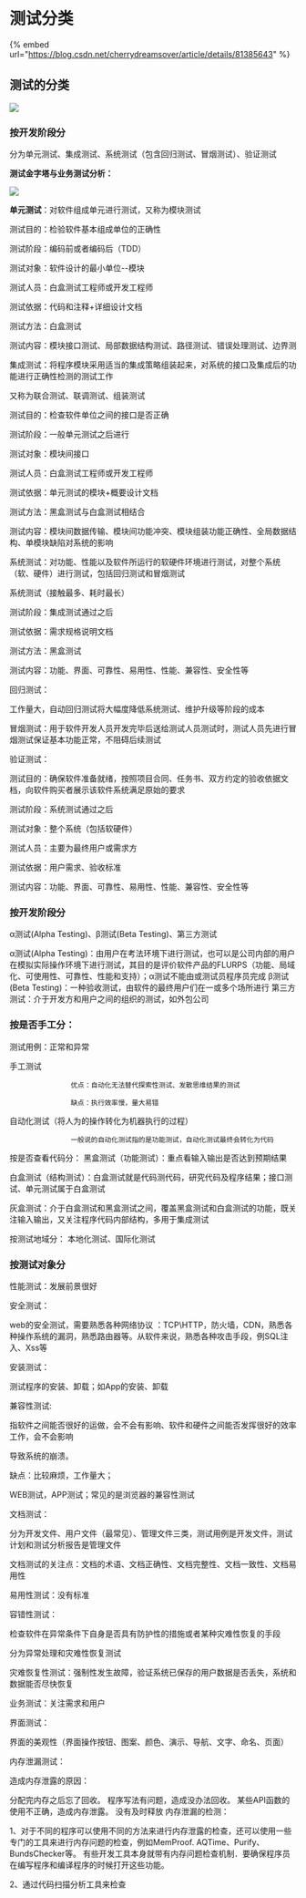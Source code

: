 # 测试分类

{% embed url="https://blog.csdn.net/cherrydreamsover/article/details/81385643" %}







## 测试的分类

![](../.gitbook/assets/image%20%289%29.png)

### 

### 按开发阶段分

分为单元测试、集成测试、系统测试（包含回归测试、冒烟测试）、验证测试

**测试金字塔与业务测试分析：**

![](../.gitbook/assets/image%20%282%29.png)

**单元测试**：对软件组成单元进行测试，又称为模块测试

测试目的：检验软件基本组成单位的正确性

测试阶段：编码前或者编码后（TDD）

测试对象：软件设计的最小单位--模块

测试人员：白盒测试工程师或开发工程师

测试依据：代码和注释+详细设计文档

测试方法：白盒测试

测试内容：模块接口测试、局部数据结构测试、路径测试、错误处理测试、边界测

集成测试：将程序模块采用适当的集成策略组装起来，对系统的接口及集成后的功能进行正确性检测的测试工作

又称为联合测试、联调测试、组装测试

测试目的：检查软件单位之间的接口是否正确

测试阶段：一般单元测试之后进行

测试对象：模块间接口

测试人员：白盒测试工程师或开发工程师

测试依据：单元测试的模块+概要设计文档

测试方法：黑盒测试与白盒测试相结合

测试内容：模块间数据传输、模块间功能冲突、模块组装功能正确性、全局数据结构、单模块缺陷对系统的影响

系统测试：对功能、性能以及软件所运行的软硬件环境进行测试，对整个系统（软、硬件）进行测试，包括回归测试和冒烟测试

系统测试（接触最多、耗时最长）

测试阶段：集成测试通过之后

测试依据：需求规格说明文档

测试方法：黑盒测试

测试内容：功能、界面、可靠性、易用性、性能、兼容性、安全性等

回归测试：

工作量大，自动回归测试将大幅度降低系统测试、维护升级等阶段的成本

冒烟测试：用于软件开发人员开发完毕后送给测试人员测试时，测试人员先进行冒烟测试保证基本功能正常，不阻碍后续测试

验证测试：

测试目的：确保软件准备就绪，按照项目合同、任务书、双方约定的验收依据文档，向软件购买者展示该软件系统满足原始的要求

测试阶段：系统测试通过之后

测试对象：整个系统（包括软硬件）

测试人员：主要为最终用户或需求方

测试依据：用户需求、验收标准

测试内容：功能、界面、可靠性、易用性、性能、兼容性、安全性等

### 按开发阶段分 

α测试\(Alpha Testing\)、β测试\(Beta Testing\)、第三方测试

α测试\(Alpha Testing\)：由用户在考法环境下进行测试，也可以是公司内部的用户在模拟实际操作环境下进行测试，其目的是评价软件产品的FLURPS（功能、局域化、可使用性、可靠性、性能和支持）；α测试不能由或测试员程序员完成 β测试\(Beta Testing\)：一种验收测试，由软件的最终用户们在一或多个场所进行 第三方测试：介于开发方和用户之间的组织的测试，如外包公司

### 按是否手工分： 

测试用例：正常和异常

手工测试

```text
               优点：自动化无法替代探索性测试、发散思维结果的测试

               缺点：执行效率慢，量大易错
```

自动化测试（将人为的操作转化为机器执行的过程）

```text
               一般说的自动化测试指的是功能测试，自动化测试最终会转化为代码
```

按是否查看代码分： 黑盒测试（功能测试）：重点看输入输出是否达到预期结果

白盒测试（结构测试）：白盒测试就是代码测代码，研究代码及程序结果；接口测试、单元测试属于白盒测试

灰盒测试：介于白盒测试和黑盒测试之间，覆盖黑盒测试和白盒测试的功能，既关注输入输出，又关注程序代码内部结构，多用于集成测试

按测试地域分： 本地化测试、国际化测试

### 按测试对象分

性能测试：发展前景很好

安全测试：

web的安全测试，需要熟悉各种网络协议 ：TCP\HTTP，防火墙，CDN，熟悉各种操作系统的漏洞，熟悉路由器等。从软件来说，熟悉各种攻击手段，例SQL注入、Xss等

安装测试：

测试程序的安装、卸载；如App的安装、卸载

兼容性测试:

指软件之间能否很好的运做，会不会有影响、软件和硬件之间能否发挥很好的效率工作，会不会影响

导致系统的崩溃。

缺点：比较麻烦，工作量大；

WEB测试，APP测试；常见的是浏览器的兼容性测试

文档测试：

分为开发文件、用户文件（最常见）、管理文件三类，测试用例是开发文件，测试计划和测试分析报告是管理文件

文档测试的关注点：文档的术语、文档正确性、文档完整性、文档一致性、文档易用性

易用性测试：没有标准

容错性测试：

检查软件在异常条件下自身是否具有防护性的措施或者某种灾难性恢复的手段

分为异常处理和灾难性恢复测试

灾难恢复性测试：强制性发生故障，验证系统已保存的用户数据是否丢失，系统和数据能否尽快恢复

业务测试：关注需求和用户

界面测试：

界面的美观性（界面操作按钮、图案、颜色、演示、导航、文字、命名、页面）

内存泄漏测试：

造成内存泄露的原因：

分配完内存之后忘了回收。 程序写法有问题，造成没办法回收。 某些API函数的使用不正确，造成内存泄露。 没有及时释放 内存泄漏的检测：

1、对于不同的程序可以使用不同的方法来进行内存泄露的检查，还可以使用一些专门的工具来进行内存问题的检查，例如MemProof. AQTime、Purify、BundsChecker等。 有些开发工具本身就带有内存问题检查机制．要确保程序员在编写程序和编译程序的时候打开这些功能。

2、通过代码扫描分析工具来检查 

